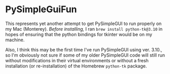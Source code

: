 # PySimpleGuiFun

This represents yet another attempt to get PySimpleGUI to run properly
on my Mac (Monterey). *Before installing,* I ran `brew install python-tk@3.10`
in hopes of ensuring that the python bindings for tkinter would be on my
machine.

Also, I think this may be the first time I've run PySimpleGUI using ver. 3.10.,
so I'm obviously not sure if some of my older PySimpleGUI code will still run
without modifications in their virtual environments or without a fresh
installation (or re-installation) of the Homebrew `python-tk` package.

